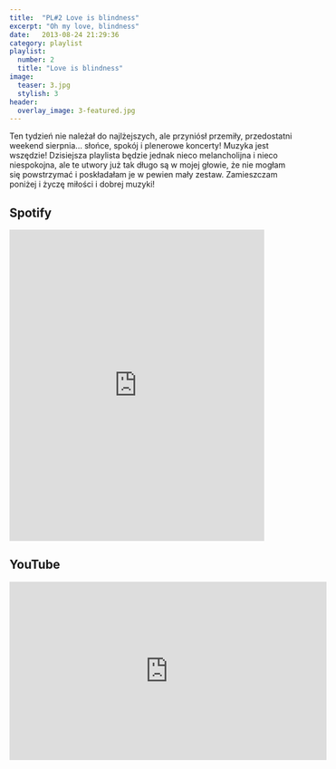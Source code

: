 ```yaml
---
title:  "PL#2 Love is blindness"
excerpt: "Oh my love, blindness"
date:   2013-08-24 21:29:36
category: playlist
playlist:
  number: 2
  title: "Love is blindness"
image:
  teaser: 3.jpg
  stylish: 3
header:
  overlay_image: 3-featured.jpg
---
```

Ten tydzień nie należał do najlżejszych, ale przyniósł przemiły, przedostatni weekend sierpnia... 
słońce, spokój i plenerowe koncerty! Muzyka jest wszędzie! Dzisiejsza playlista będzie jednak nieco melancholijna 
i nieco niespokojna, ale te utwory już tak długo są w mojej głowie, że nie mogłam się powstrzymać i poskładałam je w pewien mały zestaw. 
Zamieszczam poniżej i życzę miłości i dobrej muzyki!

## Spotify
<iframe src="https://embed.spotify.com/?uri=spotify%3Auser%3A1173952261%3Aplaylist%3A1Swh80woNLNYjlNNmtWqCE&theme=white" 
  width="450" 
  height="550" 
  frameborder="0" 
  allowtransparency="true">
</iframe>

## YouTube
<iframe width="560" height="315" src="https://www.youtube.com/embed/videoseries?list=PLynJw3Ptj9lHP9UBm8ziil1XWAdOVmnvC" frameborder="0"></iframe>